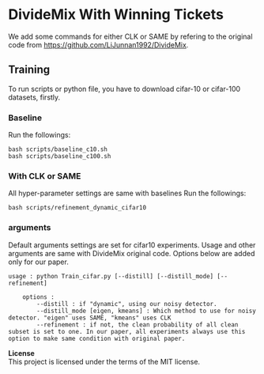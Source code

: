 # DivideMix With Winning Tickets
We add some commands for either CLK or SAME by refering to the original code from https://github.com/LiJunnan1992/DivideMix.

## Training
To run scripts or python file, you have to download cifar-10 or cifar-100 datasets, firstly.

### Baseline
Run the followings:

    bash scripts/baseline_c10.sh
    bash scripts/baseline_c100.sh


### With CLK or SAME
All hyper-parameter settings are same with baselines
Run the followings:

    bash scripts/refinement_dynamic_cifar10
    
### arguments
Default arguments settings are set for cifar10 experiments. Usage and other arguments are same with DivideMix original code. Options below are added only for our paper.

```
usage : python Train_cifar.py [--distill] [--distill_mode] [--refinement]

    options :
        --distill : if "dynamic", using our noisy detector.
        --distill_mode [eigen, kmeans] : Which method to use for noisy detector. "eigen" uses SAME, "kmeans" uses CLK
        --refinement : if not, the clean probability of all clean subset is set to one. In our paper, all experiments always use this option to make same condition with original paper.
```


<b>License</b>\
This project is licensed under the terms of the MIT license.
